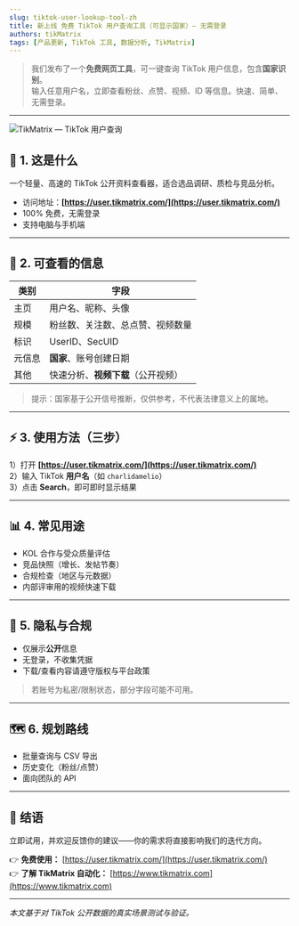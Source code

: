 ```yaml
---
slug: tiktok-user-lookup-tool-zh
title: 新上线 免费 TikTok 用户查询工具（可显示国家）— 无需登录
authors: tikMatrix
tags: [产品更新, TikTok 工具, 数据分析, TikMatrix]
---
```


> 我们发布了一个**免费网页工具**，可一键查询 TikTok 用户信息，包含**国家识别**。  
> 输入任意用户名，立即查看粉丝、点赞、视频、ID 等信息。快速、简单、无需登录。

<!-- truncate -->
---
![TikMatrix — TikTok 用户查询](/img/blog/tikmatrix-user-lookup.webp)

## 🧭 1. 这是什么

一个轻量、高速的 TikTok 公开资料查看器，适合选品调研、质检与竞品分析。

- 访问地址：**[https://user.tikmatrix.com/](https://user.tikmatrix.com/)**
- 100% 免费，无需登录
- 支持电脑与手机端

---

## 🔎 2. 可查看的信息

| 类别 | 字段 |
|---|---|
| 主页 | 用户名、昵称、头像 |
| 规模 | 粉丝数、关注数、总点赞、视频数量 |
| 标识 | UserID、SecUID |
| 元信息 | **国家**、账号创建日期 |
| 其他 | 快速分析、**视频下载**（公开视频） |

> 提示：国家基于公开信号推断，仅供参考，不代表法律意义上的属地。

---

## ⚡ 3. 使用方法（三步）

1）打开 **[https://user.tikmatrix.com/](https://user.tikmatrix.com/)**  
2）输入 TikTok **用户名**（如 `charlidamelio`）  
3）点击 **Search**，即可即时显示结果

---

## 📊 4. 常见用途

- KOL 合作与受众质量评估  
- 竞品快照（增长、发帖节奏）  
- 合规检查（地区与元数据）  
- 内部评审用的视频快速下载

---

## 🔐 5. 隐私与合规

- 仅展示**公开**信息  
- 无登录，不收集凭据  
- 下载/查看内容请遵守版权与平台政策

> 若账号为私密/限制状态，部分字段可能不可用。

---

## 🗺️ 6. 规划路线

- 批量查询与 CSV 导出  
- 历史变化（粉丝/点赞）  
- 面向团队的 API

---

## 🏁 结语

立即试用，并欢迎反馈你的建议——你的需求将直接影响我们的迭代方向。

👉 **免费使用：** [https://user.tikmatrix.com/](https://user.tikmatrix.com/)  
👉 **了解 TikMatrix 自动化：** [https://www.tikmatrix.com](https://www.tikmatrix.com)

---

_本文基于对 TikTok 公开数据的真实场景测试与验证。_
